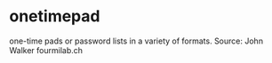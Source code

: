 # onetimepad
one-time pads or password lists in a variety of formats. Source: John Walker fourmilab.ch 
